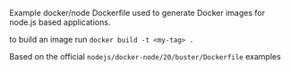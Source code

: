 Example docker/node Dockerfile used to generate Docker images for node.js
based applications.

to build an image run ```docker build -t <my-tag> .```

Based on the official ```nodejs/docker-node/20/buster/Dockerfile``` examples
